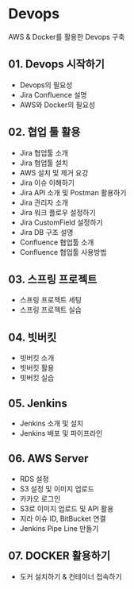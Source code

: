 # Devops
AWS &amp; Docker를 활용한 Devops 구축

## 01. Devops 시작하기
  - Devops의 필요성
  - Jira Confluence 설명
  - AWS와 Docker의 필요성

## 02. 협업 툴 활용
 - Jira 협업툴 소개
 - Jira 협업툴 설치
 - AWS 설치 및 제거 요강
 - Jira 이슈 이해하기
 - Jira API 소개 및 Postman 활용하기
 - Jira 관리자 소개
 - Jira 워크 플로우 설정하기
 - Jira CustomField 설정하기
 - Jira DB 구조 설명
 - Confluence 협업툴 소개
 - Confluence 협업툴 사용방법

## 03. 스프링 프로젝트
- 스프링 프로젝트 세팅
- 스프링 프로젝트 실습

## 04. 빗버킷
- 빗버킷 소개
- 빗버킷 활용
- 빗버킷 실습

## 05. Jenkins
- Jenkins 소개 및 설치
- Jenkins 배포 및 파이프라인

## 06. AWS Server
- RDS 설정
- S3 설정 및 이미지 업로드
- 카카오 로그인
- S3로 이미지 업로드 및 API 활용
- 지라 이슈 ID, BitBucket 연결
- Jenkins Pipe Line 만들기

## 07. DOCKER 활용하기
- 도커 설치하기 & 컨테이너 접속하기
